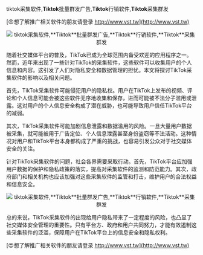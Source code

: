 tiktok采集软件,**Tiktok**批量群发广告,**Tiktok**行销软件,**Tiktok**采集群发

[😍想了解推广相关软件的朋友请登录 http://www.vst.tw](http://www.vst.tw)

 <center><img src="https://vst.tw/MP4/tuiguang/png/2.png" alt="tiktok采集软件,**Tiktok**批量群发广告,**Tiktok**行销软件,**Tiktok**采集群发"></center>

随着社交媒体平台的普及，TikTok已成为全球范围内备受欢迎的应用程序之一。然而，近年来出现了一些针对TikTok的采集软件，这些软件可以收集用户的个人信息和内容。这引发了人们对隐私安全和数据管理的担忧。本文将探讨TikTok采集软件的影响以及相关问题。

首先，TikTok采集软件可能侵犯用户的隐私权。用户在TikTok上发布的视频、评论和个人信息可能会被这些软件无序地收集和保存，进而可能被不法分子滥用或泄露。这对用户的个人信息安全构成了潜在威胁，也可能导致用户信任TikTok平台的减弱。

其次，TikTok采集软件可能加剧信息泄露和数据滥用的风险。一旦大量用户数据被采集，就可能被用于广告定位、个人信息泄露甚至身份盗窃等不法活动。这种情况对用户和TikTok平台本身都构成了严重的挑战，也容易引发公众对于社交媒体安全的关注。

针对TikTok采集软件的问题，社会各界需要采取行动。首先，TikTok平台应加强用户数据的保护和隐私政策的落实，提高对采集软件的监测和防范能力。其次，政府部门和相关机构也应该加强对这些采集软件的监管和打击，维护用户的合法权益和信息安全。

 <center><img src="https://vst.tw/MP4/tuiguang/png/6.png" alt="tiktok采集软件,**Tiktok**批量群发广告,**Tiktok**行销软件,**Tiktok**采集群发"></center>

总的来说，TikTok采集软件的出现给用户隐私带来了一定程度的风险，也凸显了社交媒体安全管理的重要性。只有平台方、政府和用户共同努力，才能有效遏制这些采集软件的泛滥，保障用户在TikTok平台上的信息安全和隐私权利。

[😍想了解推广相关软件的朋友请登录 http://www.vst.tw](http://www.vst.tw)



